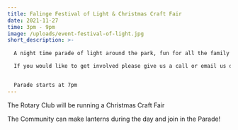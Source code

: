 ```yaml
---
title: Falinge Festival of Light & Christmas Craft Fair
date: 2021-11-27
time: 3pm - 9pm
image: /uploads/event-festival-of-light.jpg
short_description: >-
  
  A night time parade of light around the park, fun for all the family! Make a lantern and join the parade!

  If you would like to get involved please give us a call or email us direct!


  Parade starts at 7pm
---
```

The Rotary Club will be running a Christmas Craft Fair

The Community can make lanterns during the day and join in the Parade!